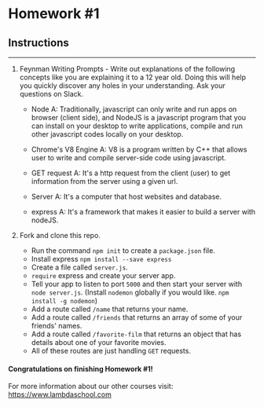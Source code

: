 # Homework #1

## Instructions
---
1. Feynman Writing Prompts - Write out explanations of the following concepts like you are explaining it to a 12 year old.  Doing this will help you quickly discover any holes in your understanding.  Ask your questions on Slack.
		
	* Node
	A: Traditionally, javascript can only write and run apps on browser (client side), and NodeJS is a javascript program that you can install on your desktop to write applications, compile and run other javascript codes locally on your desktop. 
	
	* Chrome's V8 Engine
	A: V8 is a program written by C++ that allows user to write and compile server-side code using javascript.
	* GET request
	A: It's a http request from the client (user) to get information from the server using a given url.
	* Server
	A: It's a computer that host websites and database.
	* express
	A: It's a framework that makes it easier to build a server with nodeJS. 


2. Fork and clone this repo.
		
	* Run the command `npm init` to create a `package.json` file.
	* Install express `npm install --save express`
	* Create a file called `server.js`.
	* `require` express and create your server app.
	* Tell your app to listen to port `5000` and then start your server with `node server.js`. (Install `nodemon` globally if you would like. `npm install -g nodemon`)
	* Add a route called `/name` that returns your name.
  	* Add a route called `/friends` that returns an array of some of your friends' names.
  	* Add a route called `/favorite-film` that returns an object that has details about one of your favorite movies.
  	* All of these routes are just handling `GET` requests.



#### Congratulations on finishing Homework #1!

For more information about our other courses visit: https://www.lambdaschool.com
